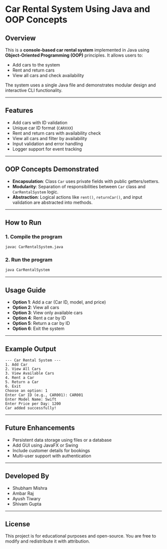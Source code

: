 # Car Rental System Using Java and OOP Concepts

## Overview

This is a **console-based car rental system** implemented in Java using **Object-Oriented Programming (OOP)** principles. It allows users to:

- Add cars to the system
- Rent and return cars
- View all cars and check availability

The system uses a single Java file and demonstrates modular design and interactive CLI functionality.

---

## Features

- Add cars with ID validation
- Unique car ID format (`CARXXX`)
- Rent and return cars with availability check
- View all cars and filter by availability
- Input validation and error handling
- Logger support for event tracking

---

## OOP Concepts Demonstrated

- **Encapsulation**: Class `Car` uses private fields with public getters/setters.
- **Modularity**: Separation of responsibilities between `Car` class and `CarRentalSystem` logic.
- **Abstraction**: Logical actions like `rent()`, `returnCar()`, and input validation are abstracted into methods.

---

## How to Run

### 1. Compile the program

```bash
javac CarRentalSystem.java
```

### 2. Run the program

```bash
java CarRentalSystem
```

---

## Usage Guide

- **Option 1**: Add a car (Car ID, model, and price)
- **Option 2**: View all cars
- **Option 3**: View only available cars
- **Option 4**: Rent a car by ID
- **Option 5**: Return a car by ID
- **Option 6**: Exit the system

---

## Example Output

```
--- Car Rental System ---
1. Add Car
2. View All Cars
3. View Available Cars
4. Rent a Car
5. Return a Car
6. Exit
Choose an option: 1
Enter Car ID (e.g., CAR001): CAR001
Enter Model Name: Swift
Enter Price per Day: 1200
Car added successfully!
```

---

## Future Enhancements

- Persistent data storage using files or a database
- Add GUI using JavaFX or Swing
- Include customer details for bookings
- Multi-user support with authentication

---

## Developed By

- Shubham Mishra
- Ambar Raj
- Ayush Tiwary
- Shivam Gupta

---

## License

This project is for educational purposes and open-source. You are free to modify and redistribute it with attribution.